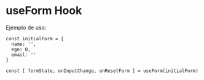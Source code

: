 # useForm Hook

Ejemplo de uso:
```
const initialForm = {
  name: '',
  ege: 0,
  email: ''
}

const [ formState, onInputChange, onResetForm ] = useForm(initialForm)
```
